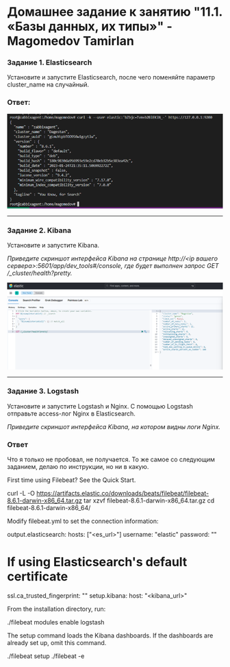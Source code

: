 # Домашнее задание к занятию "11.1. «Базы данных, их типы»" - Magomedov Tamirlan


### Задание 1. Elasticsearch

Установите и запустите Elasticsearch, после чего поменяйте параметр cluster_name на случайный.

### Ответ:

![скриншот](https://github.com/timurmakhovsky/gitlab-hm/blob/main/img/2023-02-25113213.png)

---

### Задание 2. Kibana

Установите и запустите Kibana.

*Приведите скриншот интерфейса Kibana на странице http://<ip вашего сервера>:5601/app/dev_tools#/console, где будет выполнен запрос GET /_cluster/health?pretty.*

![скриншот](https://github.com/timurmakhovsky/gitlab-hm/blob/main/img/20230226194649.png)

---

### Задание 3. Logstash

Установите и запустите Logstash и Nginx. С помощью Logstash отправьте access-лог Nginx в Elasticsearch.

*Приведите скриншот интерфейса Kibana, на котором видны логи Nginx.*

### Ответ

Что я только не пробовал, не получается. То же самое со следующим заданием, делаю по инструкции, но ни в какую. 

First time using Filebeat? See the Quick Start.

curl -L -O https://artifacts.elastic.co/downloads/beats/filebeat/filebeat-8.6.1-darwin-x86_64.tar.gz
tar xzvf filebeat-8.6.1-darwin-x86_64.tar.gz
cd filebeat-8.6.1-darwin-x86_64/

Modify filebeat.yml to set the connection information:

output.elasticsearch:
  hosts: ["<es_url>"]
  username: "elastic"
  password: "<password>"
  # If using Elasticsearch's default certificate
  ssl.ca_trusted_fingerprint: "<es cert fingerprint>"
setup.kibana:
  host: "<kibana_url>"

  From the installation directory, run:

./filebeat modules enable logstash

The setup command loads the Kibana dashboards. If the dashboards are already set up, omit this command.

./filebeat setup
./filebeat -e